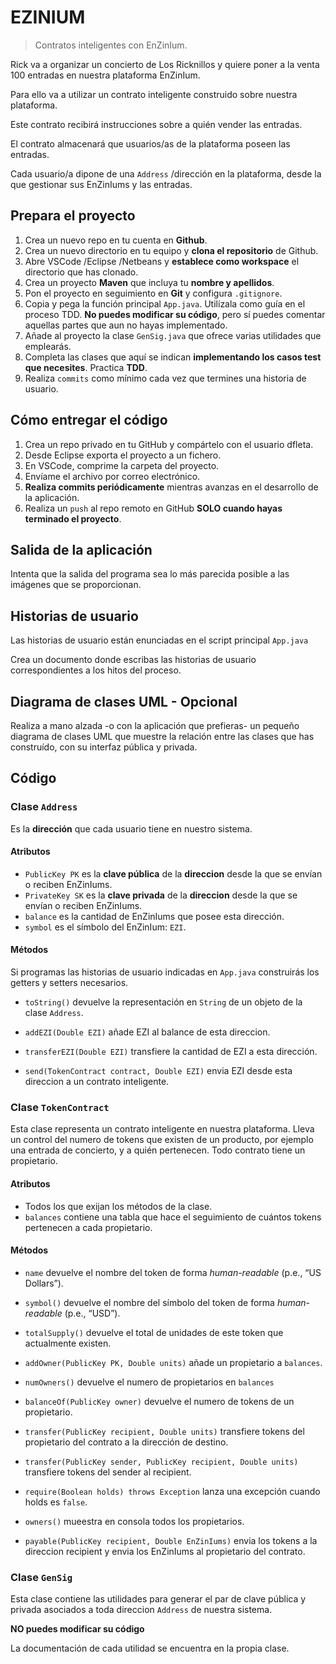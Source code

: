 EZINIUM
=======

> Contratos inteligentes con EnZinIum.

Rick va a organizar un concierto de Los Ricknillos y quiere poner a la venta 100 entradas en nuestra plataforma EnZinIum.

Para ello va a utilizar un contrato inteligente construido sobre nuestra plataforma.

Este contrato recibirá instrucciones sobre a quién vender las entradas. 

El contrato almacenará que usuarios/as de la plataforma poseen las entradas.

Cada usuario/a dipone de una `Address` /dirección en la plataforma, desde la que gestionar sus EnZinIums y las entradas.

## Prepara el proyecto

 1. Crea un nuevo repo en tu cuenta en **Github**.
 2. Crea un nuevo directorio en tu equipo y **clona el repositorio** de Github.
 3. Abre VSCode /Eclipse /Netbeans y **establece como workspace** el directorio que has clonado.
 4. Crea un proyecto **Maven** que incluya tu **nombre y apellidos**.
 5. Pon el proyecto en seguimiento en **Git** y configura `.gitignore`.
 5. Copia y pega la función principal `App.java`. Utilízala como guía en el proceso TDD. **No puedes modificar su código**, pero sí puedes comentar aquellas partes que aun no hayas implementado.
 6. Añade al proyecto la clase `GenSig.java` que ofrece varias utilidades que emplearás.
 7. Completa las clases que aquí se indican **implementando los casos test que necesites**. Practica **TDD**.
 8. Realiza `commits` como mínimo cada vez que termines una historia de usuario. 

## Cómo entregar el código

 1. Crea un repo privado en tu GitHub y compártelo con el usuario dfleta.
 2. Desde Eclipse exporta el proyecto a un fichero.
 3. En VSCode, comprime la carpeta del proyecto.
 4. Envíame el archivo por correo electrónico.
 5. **Realiza commits periódicamente** mientras avanzas en el desarrollo de la aplicación.
 6. Realiza un `push` al repo remoto en GitHub **SOLO cuando hayas terminado el proyecto**.

## Salida de la aplicación

Intenta que la salida del programa sea lo más parecida posible a las imágenes que se proporcionan.

## Historias de usuario

Las historias de usuario están enunciadas en el script principal `App.java`

Crea un documento donde escribas las historias de usuario correspondientes a los hitos del proceso.

## Diagrama de clases UML - Opcional

Realiza a mano alzada -o con la aplicación que prefieras- un pequeño diagrama de clases UML que muestre la relación entre las clases que has construído, con su interfaz pública y privada.

## Código

### Clase `Address`

Es la **dirección** que cada usuario tiene en nuestro sistema.

#### Atributos

* `PublicKey PK` es la **clave pública** de la **direccion** desde la que se envían o reciben EnZinIums.
* `PrivateKey SK` es la **clave privada** de la **direccion** desde la que se envían o reciben EnZinIums.
* `balance` es la cantidad de EnZinIums que posee esta dirección.
* `symbol` es el símbolo del EnZinIum: `EZI`.

#### Métodos

Si programas las historias de usuario indicadas en  `App.java` construirás los getters y setters necesarios.

* `toString()` devuelve la representación en `String` de un objeto de la clase `Address`.

* `addEZI(Double EZI)` añade EZI al balance de esta direccion.
* `transferEZI(Double EZI)` transfiere la cantidad de EZI a esta dirección.
* `send(TokenContract contract, Double EZI)` envia EZI desde esta direccion a un contrato inteligente.



### Clase `TokenContract`

Esta clase representa un contrato inteligente en nuestra plataforma.
Lleva un control del numero de tokens que existen de un producto, por ejemplo una entrada de concierto, y a quién pertenecen.
Todo contrato tiene un propietario.

#### Atributos

* Todos los que exijan los métodos de la clase.
* `balances` contiene una tabla que hace el seguimiento de cuántos tokens pertenecen a cada propietario. 

#### Métodos

* `name` devuelve el nombre del token de forma  _human-readable_ (p.e., “US Dollars”).
* `symbol()` devuelve el nombre del símbolo del token de forma _human-readable_ (p.e., “USD”).
* `totalSupply()` devuelve el total de unidades de este token que actualmente existen.

* `addOwner(PublicKey PK, Double units)` añade un propietario a `balances`.
* `numOwners()` devuelve el numero de propietarios en  `balances`
* `balanceOf(PublicKey owner)` devuelve el numero de tokens de un propietario.
* `transfer(PublicKey recipient, Double units)` transfiere tokens del propietario del contrato a la dirección de destino.
* `transfer(PublicKey sender, PublicKey recipient, Double units)` transfiere tokens del sender al recipient.
* `require(Boolean holds) throws Exception` lanza una excepción cuando holds es `false`.
* `owners()` mueestra en consola todos los propietarios.
* `payable(PublicKey recipient, Double EnZinIums)` envia los tokens a la direccion recipient y envia los EnZinIums al propietario del contrato.

### Clase `GenSig`

Esta clase contiene las utilidades para generar el par de clave pública y privada asociados a toda direccion `Address` de nuestra sistema.

**NO puedes modificar su código**

La documentación de cada utilidad se encuentra en la propia clase.
